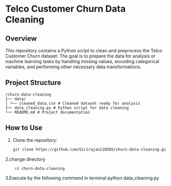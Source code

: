 # Telco Customer Churn Data Cleaning

## Overview
This repository contains a Python script to clean and preprocess the Telco Customer Churn dataset. The goal is to prepare the data for analysis or machine learning tasks by handling missing values, encoding categorical variables, and performing other necessary data transformations.

## Project Structure
```
/churn-data-cleaning
├── data/
│ └── cleaned_data.csv # Cleaned dataset ready for analysis
├── data_cleaning.py # Python script for data cleaning
└── README.md # Project documentation
```

## How to Use
1. Clone the repository:
   ```bash
   git clone https://github.com/Girirajan110505/churn-data-cleaning.git
2.change directory
  ```bash
      cd churn-data-cleaning
  ```
3.Execute by the following command in terminal
    python data_cleaning.py


